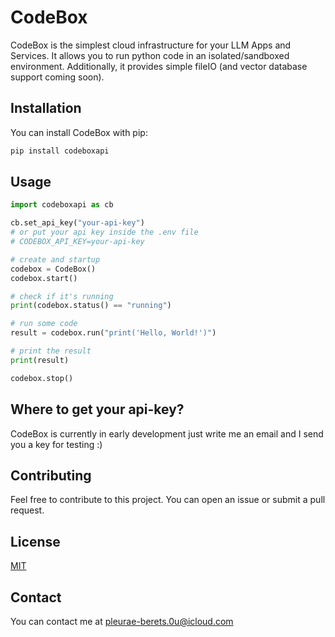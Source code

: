 # CodeBox

CodeBox is the simplest cloud infrastructure for your LLM Apps and Services.
It allows you to run python code in an isolated/sandboxed environment.
Additionally, it provides simple fileIO (and vector database support coming soon).

## Installation

You can install CodeBox with pip:

```bash
pip install codeboxapi
```

## Usage

```python
import codeboxapi as cb

cb.set_api_key("your-api-key")
# or put your api key inside the .env file
# CODEBOX_API_KEY=your-api-key

# create and startup
codebox = CodeBox()
codebox.start()

# check if it's running
print(codebox.status() == "running")

# run some code
result = codebox.run("print('Hello, World!')")

# print the result
print(result)

codebox.stop()
```

## Where to get your api-key?

CodeBox is currently in early development just write me an email and I send you a key for testing :)


## Contributing

Feel free to contribute to this project.
You can open an issue or submit a pull request.

## License

[MIT](https://choosealicense.com/licenses/mit/)

## Contact

You can contact me at [pleurae-berets.0u@icloud.com](mailto:pleurae-berets.0u@icloud.com)
